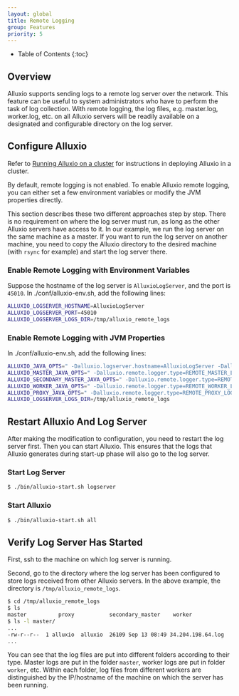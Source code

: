 ```yaml
---
layout: global
title: Remote Logging
group: Features
priority: 5
---
```


* Table of Contents
{:toc}

## Overview
Alluxio supports sending logs to a remote log server over the network. This feature can be useful
to system administrators who have to perform the task of log collection. With remote logging, the
log files, e.g. master.log, worker.log, etc. on all Alluxio servers will be readily available on
a designated and configurable directory on the log server.

## Configure Alluxio
Refer to [Running Alluxio on a cluster](Running-Alluxio-on-a-Cluster.html) for instructions in deploying
Alluxio in a cluster.

By default, remote logging is not enabled. To enable Alluxio remote logging, you can either set a
few environment variables or modify the JVM properties directly.

This section describes these two different approaches step by step. There is no requirement on where
the log server must run, as long as the other Alluxio servers have access to it. In our example, we
run the log server on the same machine as a master. If you want to run the log server on
another machine, you need to copy the Alluxio directory to the desired machine (with `rsync`
for example) and start the log server there.

### Enable Remote Logging with Environment Variables
Suppose the hostname of the log server is `AlluxioLogServer`, and the port is `45010`.
In ./conf/alluxio-env.sh, add the following lines:

```bash
ALLUXIO_LOGSERVER_HOSTNAME=AlluxioLogServer
ALLUXIO_LOGSERVER_PORT=45010
ALLUXIO_LOGSERVER_LOGS_DIR=/tmp/alluxio_remote_logs
```

### Enable Remote Logging with JVM Properties
In ./conf/alluxio-env.sh, add the following lines:

```bash
ALLUXIO_JAVA_OPTS=" -Dalluxio.logserver.hostname=AlluxioLogServer -Dalluxio.logserver.port=45010"
ALLUXIO_MASTER_JAVA_OPTS=" -Dalluxio.remote.logger.type=REMOTE_MASTER_LOGGER"
ALLUXIO_SECONDARY_MASTER_JAVA_OPTS=" -Dalluxio.remote.logger.type=REMOTE_SECONDARY_MASTER_LOGGER"
ALLUXIO_WORKER_JAVA_OPTS=" -Dalluxio.remote.logger.type=REMOTE_WORKER_LOGGER"
ALLUXIO_PROXY_JAVA_OPTS=" -Dalluxio.remote.logger.type=REMOTE_PROXY_LOGGER"
ALLUXIO_LOGSERVER_LOGS_DIR=/tmp/alluxio_remote_logs
```

## Restart Alluxio And Log Server
After making the modification to configuration, you need to restart the log server first. Then you can
start Alluxio. This ensures that the logs that Alluxio generates during start-up phase will also go to
the log server.

### Start Log Server
```bash
$ ./bin/alluxio-start.sh logserver
```

### Start Alluxio
```bash
$ ./bin/alluxio-start.sh all
```

## Verify Log Server Has Started
First, ssh to the machine on which log server is running.

Second, go to the directory where the log server has been configured to store logs received from
other Alluxio servers. In the above example, the directory is `/tmp/alluxio_remote_logs`.

```bash
$ cd /tmp/alluxio_remote_logs
$ ls
master          proxy           secondary_master    worker
$ ls -l master/
...
-rw-r--r--  1 alluxio  alluxio  26109 Sep 13 08:49 34.204.198.64.log
...
```

You can see that the log files are put into different folders according to their type. Master logs are put
in the folder `master`, worker logs are put in folder `worker`, etc. Within each folder, log files from
different workers are distinguished by the IP/hostname of the machine on which the server has been running.

